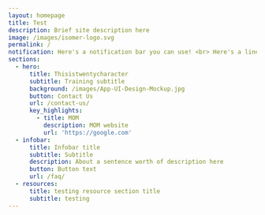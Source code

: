 ```yaml
---
layout: homepage
title: Test
description: Brief site description here
image: /images/isomer-logo.svg
permalink: /
notification: Here's a notification bar you can use! <br> Here's a line with a break<a href="https://github.com/isomerpages/enterprisesg-wmo/raw/staging/files/announcements/circular-cw-wm-200501-2-weights-and-measures-fee.pdf">test</a>
sections:
  - hero:
      title: Thisistwentycharacter
      subtitle: Training subtitle
      background: /images/App-UI-Design-Mockup.jpg
      button: Contact Us
      url: /contact-us/
      key_highlights:
        - title: MOM
          description: MOM website
          url: 'https://google.com'
  - infobar:
      title: Infobar title
      subtitle: Subtitle
      description: About a sentence worth of description here
      button: Button text
      url: /faq/
  - resources:
      title: testing resource section title
      subtitle: testing
---
```

